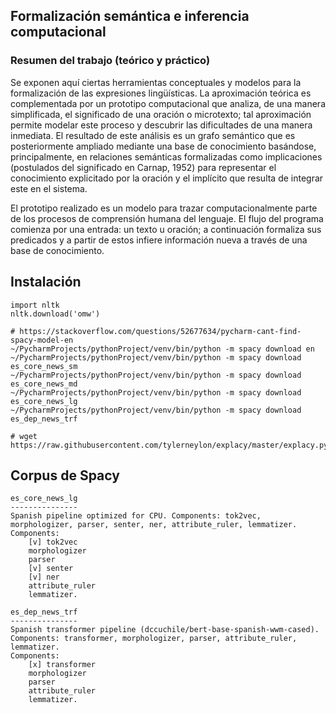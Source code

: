 ## Formalización semántica e inferencia computacional



### Resumen del trabajo (teórico y práctico)

Se exponen aquí ciertas herramientas conceptuales y modelos para la formalización de las expresiones lingüísticas. La aproximación teórica es complementada por un prototipo computacional que analiza, de una manera simplificada, el significado de una oración o microtexto; tal aproximación permite modelar este proceso y descubrir las dificultades de una manera inmediata. El resultado de este análisis es un grafo semántico que es posteriormente ampliado mediante una base de conocimiento basándose, principalmente, en relaciones semánticas formalizadas como implicaciones (postulados del significado en Carnap, 1952) para representar el conocimiento explicitado por la oración y el implícito que resulta de integrar este en el sistema.

El prototipo realizado es un modelo para trazar computacionalmente parte de los procesos de comprensión humana del lenguaje. El flujo del programa comienza por una entrada: un texto u oración; a continuación formaliza sus predicados y a partir de estos infiere información nueva a través de una base de conocimiento.



## Instalación

```
import nltk
nltk.download('omw')

# https://stackoverflow.com/questions/52677634/pycharm-cant-find-spacy-model-en
~/PycharmProjects/pythonProject/venv/bin/python -m spacy download en
~/PycharmProjects/pythonProject/venv/bin/python -m spacy download es_core_news_sm
~/PycharmProjects/pythonProject/venv/bin/python -m spacy download es_core_news_md
~/PycharmProjects/pythonProject/venv/bin/python -m spacy download es_core_news_lg
~/PycharmProjects/pythonProject/venv/bin/python -m spacy download es_dep_news_trf

# wget https://raw.githubusercontent.com/tylerneylon/explacy/master/explacy.py
```



## Corpus de Spacy

```
es_core_news_lg
---------------
Spanish pipeline optimized for CPU. Components: tok2vec, morphologizer, parser, senter, ner, attribute_ruler, lemmatizer.
Components: 
    [v] tok2vec
    morphologizer
    parser
    [v] senter
    [v] ner
    attribute_ruler
    lemmatizer.

es_dep_news_trf
---------------
Spanish transformer pipeline (dccuchile/bert-base-spanish-wwm-cased). Components: transformer, morphologizer, parser, attribute_ruler, lemmatizer.
Components:
    [x] transformer
    morphologizer
    parser
    attribute_ruler
    lemmatizer.
```

